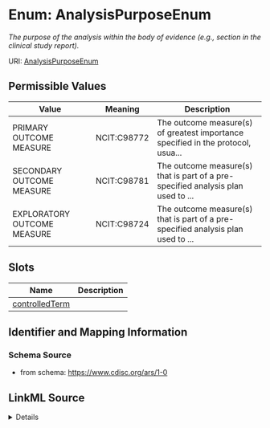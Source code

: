 # Enum: AnalysisPurposeEnum




_The purpose of the analysis within the body of evidence (e.g., section in the clinical study report)._



URI: [AnalysisPurposeEnum](AnalysisPurposeEnum)

## Permissible Values

| Value | Meaning | Description |
| --- | --- | --- |
| PRIMARY OUTCOME MEASURE | NCIT:C98772 | The outcome measure(s) of greatest importance specified in the protocol, usua... |
| SECONDARY OUTCOME MEASURE | NCIT:C98781 | The outcome measure(s) that is part of a pre-specified analysis plan used to ... |
| EXPLORATORY OUTCOME MEASURE | NCIT:C98724 | The outcome measure(s) that is part of a pre-specified analysis plan used to ... |




## Slots

| Name | Description |
| ---  | --- |
| [controlledTerm](controlledTerm.md) |  |






## Identifier and Mapping Information







### Schema Source


* from schema: https://www.cdisc.org/ars/1-0




## LinkML Source

<details>
```yaml
name: AnalysisPurposeEnum
description: The purpose of the analysis within the body of evidence (e.g., section
  in the clinical study report).
from_schema: https://www.cdisc.org/ars/1-0
rank: 1000
code_set: NCIT:C117745
permissible_values:
  PRIMARY OUTCOME MEASURE:
    text: PRIMARY OUTCOME MEASURE
    description: The outcome measure(s) of greatest importance specified in the protocol,
      usually the one(s) used in the power calculation, to evaluate the primary endpoint(s)
      associated with the primary study objective(s). (After Clinicaltrials.gov)
    meaning: NCIT:C98772
  SECONDARY OUTCOME MEASURE:
    text: SECONDARY OUTCOME MEASURE
    description: The outcome measure(s) that is part of a pre-specified analysis plan
      used to evaluate the secondary endpoint(s) associated with secondary study objective(s)
      and/or used to evaluate any measure(s) ancillary to the primary or secondary
      endpoint(s). (After Clinicaltrials.gov).
    meaning: NCIT:C98781
  EXPLORATORY OUTCOME MEASURE:
    text: EXPLORATORY OUTCOME MEASURE
    description: The outcome measure(s) that is part of a pre-specified analysis plan
      used to evaluate the exploratory endpoint(s) associated with exploratory study
      objective(s) and/or any other measures, excluding post-hoc measures, that are
      a focus of the study. (After clinicaltrials.gov)
    meaning: NCIT:C98724

```
</details>
